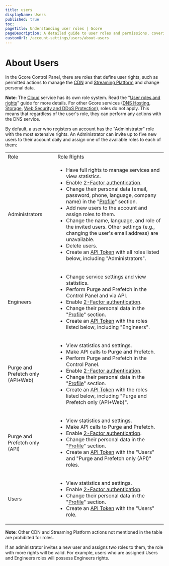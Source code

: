 ```yaml
---
title: users
displayName: Users
published: true
toc:
pageTitle: Understanding user roles | Gcore
pageDescription: A detailed guide to user roles and permissions, covering how roles affect service management, personal data changes, etc.
customUrl: /account-settings/users/about-users
---
```


# About Users

In the Gcore Control Panel, there are roles that define user rights, such as permitted actions to manage the <a href="https://cdn.gcore.com" target="_blank">CDN</a> and <a href="https://streaming.gcore.com" target="_blank">Streaming Platform</a> and change personal data.

**Note**: The <a href="https://cloud.gcore.com" target="_blank">Cloud</a> service has its own role system. Read the "<a href="https://gcore.com/docs/cloud/getting-started/projects/users/user-roles-and-rights" target="_blank">User roles and rights</a>" guide for more details. For other Gcore services (<a href="https://dns.gcore.com" target="_blank">DNS Hosting</a>, <a href="https://storage.gcore.com" target="_blank">Storage</a>, <a href="https://control.gcore.com" target="_blank">Web Security and DDoS Protection</a>), roles do not apply. This means that regardless of the user's role, they can perform any actions with the DNS service.

By default, a user who registers an account has the "Administrator" role with the most extensive rights. An Administrator can invite up to five new users to their account daily and assign one of the available roles to each of them:

<table>
<tbody>
<tr style="height: 22px;">
<td style="height: 22px;">Role</td>
<td style="height: 22px;">Role Rights</td>
</tr>
<tr style="height: 22px;">
<td style="height: 22px;">Administrators</td>
<td style="height: 22px;">
<ul><li>Have full rights to manage services and view statistics.</li>
<li>Enable <a href="https://gcore.com/docs/account-settings/set-up-two-factor-authentication" target="_blank">2-Factor authentication</a>.</li>
<li>Change their personal data (email, password, phone, language, company name) in the "<a href="https://accounts.gcore.com/profile/general" target="_blank">Profile</a>" section.</li>
<li>Add new users to the account and assign roles to them.</li>
<li>Change the name, language, and role of the invited users. Other settings (e.g., changing the user's email address) are unavailable.</li>
<li>Delete users.</li>
<li>Create an <a href="https://gcore.com/docs/account-settings/create-use-or-delete-a-permanent-api-token" target="_blank">API Token</a> with all roles listed below, including "Administrators".</li>
</ul>
</td>
</tr>
<tr style="height: 22.8px;">
<td style="height: 22.8px;">Engineers</td>
<td style="height: 22.8px;">
<ul><li>Change service settings and view statistics.</li>
<li>Perform Purge and Prefetch in the Control Panel and via API.</li>
<li>Enable <a href="https://gcore.com/docs/account-settings/set-up-two-factor-authentication" target="_blank">2-Factor authentication</a>.</li>
<li>Change their personal data in the "<a href="https://accounts.gcore.com/profile/general" target="_blank">Profile</a>" section.</li>
<li>Create an <a href="https://gcore.com/docs/account-settings/create-use-or-delete-a-permanent-api-token" target="_blank">API Token</a> with the roles listed below, including "Engineers".</li>
</ul>
</tr>
<tr style="height: 22px;">
<td style="height: 22px;">
<p>Purge and Prefetch only (API+Web)</p>
</td>
<td style="height: 22px;">
<ul><li>View statistics and settings.</li>
<li>Make API calls to Purge and Prefetch.</li>
<li>Perform Purge and Prefetch in the Control Panel.</li>
<li>Enable <a href="https://gcore.com/docs/account-settings/set-up-two-factor-authentication" target="_blank">2-Factor authentication</a>.</li>
<li>Change their personal data in the "<a href="https://accounts.gcore.com/profile/general" target="_blank">Profile</a>" section.</li>
<li>Create an <a href="https://gcore.com/docs/account-settings/create-use-or-delete-a-permanent-api-token" target="_blank">API Token</a> with the roles listed below, including "Purge and Prefetch only (API+Web)".</li>
</ul></td>
</tr>
<tr style="height: 22px;">
<td style="height: 22px;">
<p>Purge and Prefetch only (API)</p>
</td>
<td style="height: 22px;">
<ul>
<li>View statistics and settings.</li>
<li>Make API calls to Purge and Prefetch.</li>
<li>Enable <a href="https://gcore.com/docs/account-settings/set-up-two-factor-authentication" target="_blank">2-Factor authentication</a>.</li>
<li>Change their personal data in the "<a href="https://accounts.gcore.com/profile/general" target="_blank">Profile</a>" section.</li>
<li>Create an <a href="https://gcore.com/docs/account-settings/create-use-or-delete-a-permanent-api-token" target="_blank">API Token</a> with the "Users" and "Purge and Prefetch only (API)" roles.</li>
</ul></td>
</tr>
<tr style="height: 22px;">
<td style="height: 22px;">Users</td>
<td style="height: 22px;">
<ul>
<li>View statistics and settings.</li>
<li>Enable <a href="https://gcore.com/docs/account-settings/set-up-two-factor-authentication" target="_blank">2-Factor authentication</a>.</li>
<li>Change their personal data in the "<a href="https://accounts.gcore.com/profile/general" target="_blank">Profile</a>" section.</li>
<li>Create an <a href="https://gcore.com/docs/account-settings/create-use-or-delete-a-permanent-api-token" target="_blank">API Token</a> with the "Users" role.</li>
</ul></td>
</tr>
</tbody>
</table>

**Note**: Other CDN and Streaming Platform actions not mentioned in the table are prohibited for roles.

If an administrator invites a new user and assigns two roles to them, the role with more rights will be valid. For example, users who are assigned Users and Engineers roles will possess Engineers rights.
